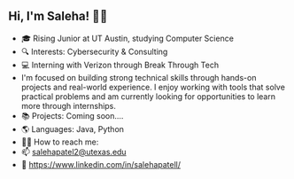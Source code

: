 ## Hi, I'm Saleha! 👋🏼

- 🎓 Rising Junior at UT Austin, studying Computer Science
- 🔍 Interests: Cybersecurity & Consulting
- 💻 Interning with Verizon through Break Through Tech
- I'm focused on building strong technical skills through hands-on projects and real-world experience. I enjoy working with tools that solve practical problems and am currently looking for opportunities to learn more through internships.
- 📚 Projects: Coming soon....
- 🌎 Languages: Java, Python
- 🤳🏻 How to reach me:
-  📫 salehapatel2@utexas.edu
- 🔗 https://www.linkedin.com/in/salehapatell/

